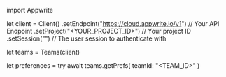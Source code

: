 import Appwrite

let client = Client()
    .setEndpoint("https://cloud.appwrite.io/v1") // Your API Endpoint
    .setProject("<YOUR_PROJECT_ID>") // Your project ID
    .setSession("") // The user session to authenticate with

let teams = Teams(client)

let preferences = try await teams.getPrefs(
    teamId: "<TEAM_ID>"
)

